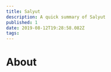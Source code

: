 ```yaml
---
title: Salyut
description: A quick summary of Salyut
published: 1
date: 2019-08-12T19:28:58.082Z
tags: 
---
```


# About